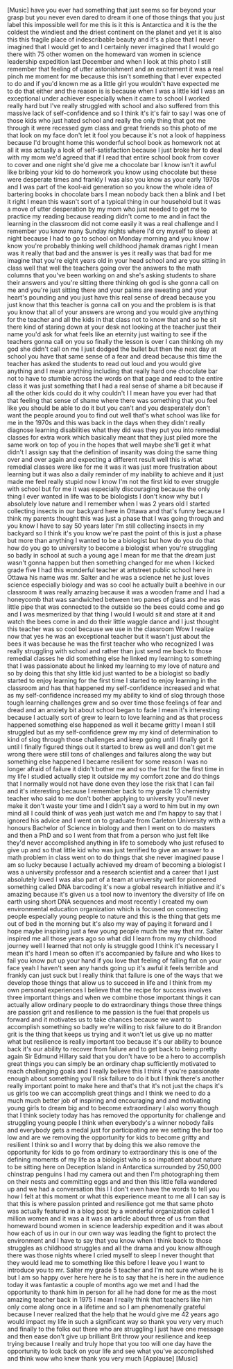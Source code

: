 
[Music]
have you ever had something that just
seems so far beyond your grasp but you
never even dared to dream it one of
those things that you just label this
impossible well for me this is it this
is Antarctica and it is the the coldest
the windiest
and the driest continent on the planet
and yet it is also this this fragile
place of indescribable beauty and it&#39;s a
place that I never imagined that I would
get to and I certainly never imagined
that I would go there with 75 other
women on the homeward van women in
science leadership expedition last
December and when I look at this photo I
still remember that feeling of utter
astonishment and an excitement it was a
real pinch me moment for me because this
isn&#39;t something that I ever expected to
do and if you&#39;d known me as a little
girl you wouldn&#39;t have expected me to do
that either
and the reason is is because when I was
a little kid I was an exceptional under
achiever especially when it came to
school I worked really hard but I&#39;ve
really struggled with school and also
suffered from this massive lack of
self-confidence and so I think it&#39;s it&#39;s
fair to say I was one of those kids who
just hated school and really the only
thing that got me through it were
recessed gym class and great friends so
this photo of me that look on my face
don&#39;t let it fool you because it&#39;s not a
look of happiness because I&#39;d brought
home this wonderful school book as
homework not at all it was actually a
look of self-satisfaction because I just
broke her to deal with my mom we&#39;d
agreed that if I read that entire school
book from cover to cover and one night
she&#39;d give me a chocolate bar I know
isn&#39;t it awful like bribing your kid to
do homework you know using chocolate but
these were desperate times and frankly I
was also you know as your early 1970s
and I was part of the kool-aid
generation so you know the whole idea of
bartering books in chocolate bars I mean
nobody back then a blink and I bet it
right I mean this wasn&#39;t sort of a
typical thing in our household but it
was a move of utter desperation by my
mom who just needed to get me to
practice my reading because reading
didn&#39;t come
to me and in fact the learning in the
classroom did not come easily it was a
real challenge and I remember you know
many Sunday nights where I&#39;d cry myself
to sleep at night because I had to go to
school on Monday morning and you know I
know you&#39;re probably thinking well
childhood jhamak dramas right I mean was
it really that bad and the answer is yes
it really was that bad for me
imagine that you&#39;re eight years old in
your head school and are you sitting in
class well that well the teachers going
over the answers to the math columns
that you&#39;ve been working on and she&#39;s
asking students to share their answers
and you&#39;re sitting there thinking oh god
is she gonna call on me and you&#39;re just
sitting there and your palms are
sweating and your heart&#39;s pounding and
you just have this real sense of dread
because you just know that this teacher
is gonna call on you and the problem is
is that you know that all of your
answers are wrong and you would give
anything for the teacher and all the
kids in that class not to know that and
so he sit there kind of staring down at
your desk not looking at the teacher
just their name you&#39;d ask for what feels
like an eternity just waiting to see if
the teachers gonna call on you so
finally the lesson is over I can
thinking oh my god she didn&#39;t call on me
I just dodged the bullet but then the
next day at school you have that same
sense of a fear and dread because this
time the teacher has asked the students
to read out loud and you would give
anything and I mean anything including
that really hard one chocolate bar not
to have to stumble across the words on
that page and read to the entire class
it was just something that I had a real
sense of shame a bit because if all the
other kids could do it why couldn&#39;t I I
mean have you ever had that that feeling
that sense of shame where there was
something that you feel like you should
be able to do it but you can&#39;t and you
desperately don&#39;t want the people around
you to find out well that&#39;s what school
was like for me in the 1970s and this
was back in the days when they didn&#39;t
really diagnose learning disabilities
what they did was they put you into
remedial classes for extra work which
basically meant that they just piled
more the same work on top of you in the
hopes that well maybe she&#39;ll get it what
didn&#39;t I assign say
that the definition of insanity was
doing the same thing over and over again
and expecting a different result
well this is what remedial classes were
like for me it was it was just more
frustration about learning but it was
also a daily reminder of my inability to
achieve and it just made me feel really
stupid now I know I&#39;m not the first kid
to ever struggle with school but for me
it was especially discouraging because
the only thing I ever wanted in life was
to be biologists I don&#39;t know why but I
absolutely love nature and I remember
when I was 2 years old I started
collecting insects in our backyard here
in Ottawa and that&#39;s funny because I
think my parents thought this was just a
phase that I was going through and you
know I have to say 50 years later I&#39;m
still collecting insects in my backyard
so I think it&#39;s you know we&#39;re past the
point of this is just a phase but more
than anything I wanted to be a biologist
but how do you do that how do you go to
university to become a biologist when
you&#39;re struggling so badly in school at
such a young age I mean for me that the
dream just wasn&#39;t gonna happen but then
something changed for me when I kicked
grade five I had this wonderful teacher
at artstreet public school here in
Ottawa his name was mr. Salter and he
was a science net he just loves science
especially biology and was so cool he
actually built a beehive in our
classroom it was really amazing because
it was a wooden frame and I had a
honeycomb that was sandwiched between
two panes of glass and he was little
pipe that was connected to the outside
so the bees could come and go and I was
mesmerized by that thing I would I would
sit and stare at it and watch the bees
come in and do their little waggle dance
and I just thought this teacher was so
cool because we use in the classroom Wow
I realize now that yes he was an
exceptional teacher but it wasn&#39;t just
about the bees it was because he was the
first teacher who who recognized I was
really struggling with school and rather
than just send me back to those remedial
classes he did something else he linked
my learning to something that I was
passionate about he linked my learning
to my love of nature and so by doing
this that shy little kid just wanted to
be a biologist so badly started to enjoy
learning for the first time I started to
enjoy learning in the classroom and has
that happened my self-confidence
increased and what as my self-confidence
increased my my ability to kind of slog
through those tough learning challenges
grew and so over time those feelings of
fear and dread and an anxiety bit about
school began to fade I mean it&#39;s
interesting because I actually sort of
grew to learn to love learning and as
that process happened something else
happened as well it became gritty I mean
I still struggled but as my
self-confidence grew my my kind of
determination to kind of slog through
those challenges and keep going until I
finally got it until I finally figured
things out it started to brew as well
and don&#39;t get me wrong there were still
tons of challenges and failures along
the way but something else happened I
became resilient for some reason I was
no longer afraid of failure it didn&#39;t
bother me and so the first for the first
time in my life I studied actually step
it outside my my comfort zone and do
things that I normally would not have
done even they lose the risk that I can
fail and it&#39;s interesting because I
remember back to my grade 13 chemistry
teacher who said to me don&#39;t bother
applying to university you&#39;ll never make
it don&#39;t waste your time and I didn&#39;t
say a word to him but in my own mind all
I could think of was yeah just watch me
and I&#39;m happy to say that I ignored his
advice and I went on to graduate from
Carleton University with a honours
Bachelor of Science in biology and then
I went on to do masters and then a PhD
and so I went from that from a person
who just felt like they&#39;d never
accomplished anything in life to
somebody who just refused to give up and
so that little kid who was just
terrified to give an answer to a math
problem in class went on to do things
that she never imagined pause
I am so lucky because I actually
achieved my dream of becoming a
biologist I was a university professor
and a research scientist and a career
that I just absolutely loved I was also
part of a team at university well for
pioneered something called DNA barcoding
it&#39;s now a global research initiative
and it&#39;s amazing because it&#39;s given us a
tool now to inventory the diversity of
life on earth using short DNA sequences
and most recently I created my own
environmental education organization
which is focused on connecting people
especially young people to nature and
this is the thing that gets me out of
bed in the morning but it&#39;s also my way
of paying it forward and I hope maybe
inspiring just a few young people much
the way that mr. Salter inspired me all
those years ago so what did I learn from
my my childhood journey well I learned
that not only is struggle good I think
it&#39;s necessary I mean it&#39;s hard I mean
so often it&#39;s accompanied by failure and
who likes to fail you know put up your
hand if you love that feeling of falling
flat on your face yeah I haven&#39;t seen
any hands going up it&#39;s awful it feels
terrible and frankly can just suck but I
really think that failure is one of the
ways that we develop those things that
allow us to succeed in life and I think
from my own personal experiences I
believe that the recipe for success
involves three important things and when
we combine those important things it can
actually allow ordinary people to do
extraordinary things those three things
are passion grit and resilience to me
passion is the fuel that propels us
forward and it motivates us to take
chances because we want to accomplish
something so badly we&#39;re willing to risk
failure to do it Brandon grit is the
thing that keeps us trying and it won&#39;t
let us give up no matter what
but resilience is really important too
because it&#39;s our ability to bounce back
it&#39;s our ability to recover from failure
and to get back to being pretty again
Sir Edmund Hillary
said that you don&#39;t have to be a hero to
accomplish great things you can simply
be an ordinary chap sufficiently
motivated to reach challenging goals and
I really believe this I think if you&#39;re
passionate enough about something you&#39;ll
risk failure to do it but I think
there&#39;s another really important point
to make here and that&#39;s that it&#39;s not
just the chaps it&#39;s us girls too we can
accomplish great things and I think we
need to do a much much better job of
inspiring and encouraging and and
motivating young girls to dream big and
to become extraordinary I also worry
though that I think society today has
has removed the opportunity for
challenge and struggling young people I
think when everybody&#39;s a winner nobody
fails and everybody gets a medal just
for participating are we setting the bar
too low and are we removing the
opportunity for kids to become gritty
and resilient I think so and I worry
that by doing this we also remove the
opportunity for kids to go from ordinary
to extraordinary this is one of the
defining moments of my life as a
biologist who is so impatient about
nature to be sitting here on Deception
Island in Antarctica surrounded by
250,000 chinstrap penguins I had my
camera out and then I&#39;m photographing
them on their nests and committing eggs
and and then this little fella wandered
up and we had a conversation this I I
don&#39;t even have the words to tell you
how I felt at this moment or what this
experience meant to me all I can say is
that this is where passion printed and
resilience got me that same photo was
actually featured in a blog post by a
wonderful organization called 1 million
women and it was a it was an article
about three of us from that homeward
bound women in science leadership
expedition and it was about how each of
us in our in our own way was leading the
fight to protect the environment and I
have to say that you know when I think
back to those struggles as childhood
struggles and all the drama and you know
although there was those nights where I
cried myself to sleep I never thought
that they would lead me to something
like this before I leave you I want to
introduce you to mr. Salter my grade 5
teacher and I&#39;m not sure where he is but
I am so happy over here here he is to
say that he is here in the audience
today
it was fantastic a couple of months ago
we met and I had the opportunity to
thank him in person for all he had done
for me as the most amazing teacher back
in 1975 I mean I really think that
teachers like him only come along once
in a lifetime and so I am phenomenally
grateful because I never realized that
the help that he would give me 42 years
ago would impact my life in such a
significant way so thank you very very
much
and finally to the folks out there who
are struggling I just have one message
and then ease don&#39;t give up
brilliant Brit throw your resilience and
keep trying because I really and truly
hope that you too will one day have the
opportunity to look back on your life
and see what you&#39;ve accomplished and
think wow who knew
thank you very much
[Applause]
[Music]
